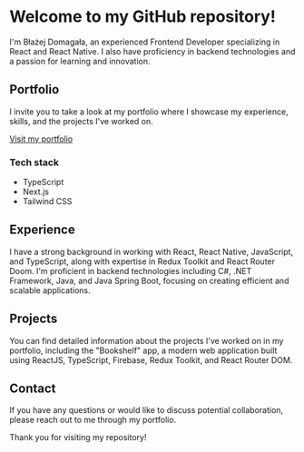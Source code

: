 # Welcome to my GitHub repository!

I'm Błażej Domagała, an experienced Frontend Developer specializing in React and React Native. I also have proficiency in backend technologies and a passion for learning and innovation.

## Portfolio

I invite you to take a look at my portfolio where I showcase my experience, skills, and the projects I've worked on.

[Visit my portfolio](https://petitoff.vercel.app/)

### Tech stack

- TypeScript
- Next.js
- Tailwind CSS

## Experience

I have a strong background in working with React, React Native, JavaScript, and TypeScript, along with expertise in Redux Toolkit and React Router Doom. I'm proficient in backend technologies including C#, .NET Framework, Java, and Java Spring Boot, focusing on creating efficient and scalable applications.

## Projects

You can find detailed information about the projects I've worked on in my portfolio, including the "Bookshelf" app, a modern web application built using ReactJS, TypeScript, Firebase, Redux Toolkit, and React Router DOM.

## Contact

If you have any questions or would like to discuss potential collaboration, please reach out to me through my portfolio.

Thank you for visiting my repository!
